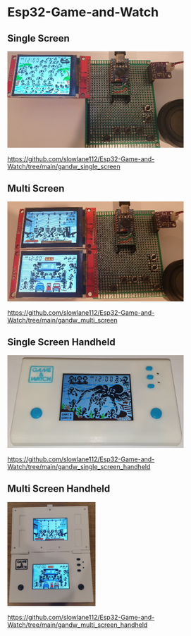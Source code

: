 # Esp32-Game-and-Watch

## Single Screen

<a href="https://github.com/slowlane112/Esp32-Game-and-Watch/tree/main/gandw_single_screen">
    <img src="assets/parachute.jpg" alt="Parachute" width="400">
</a>

https://github.com/slowlane112/Esp32-Game-and-Watch/tree/main/gandw_single_screen

## Multi Screen

<a href="https://github.com/slowlane112/Esp32-Game-and-Watch/tree/main/gandw_multi_screen">
    <img src="assets/oil_panic.jpg" alt="Oil Panic" width="400">
</a>

https://github.com/slowlane112/Esp32-Game-and-Watch/tree/main/gandw_multi_screen

## Single Screen Handheld

<a href="https://github.com/slowlane112/Esp32-Game-and-Watch/tree/main/gandw_single_screen_handheld">
    <img src="assets/front.jpg" alt="Single Screen Handheld" width="400">
</a>

https://github.com/slowlane112/Esp32-Game-and-Watch/tree/main/gandw_single_screen_handheld

## Multi Screen Handheld

<a href="https://github.com/slowlane112/Esp32-Game-and-Watch/tree/main/gandw_multi_screen_handheld">
    <img src="assets/multi_screen_handheld_1.jpg" alt="Multi Screen Handheld" width="200">
</a>

https://github.com/slowlane112/Esp32-Game-and-Watch/tree/main/gandw_multi_screen_handheld